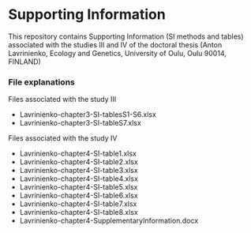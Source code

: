 # Supporting Information

This repository contains Supporting Information (SI methods and tables) associated with the studies III and IV of the doctoral thesis (Anton Lavrinienko, Ecology and Genetics, University of Oulu, Oulu 90014, FINLAND)

### File explanations

Files associated with the study III
 - Lavrinienko-chapter3-SI-tablesS1-S6.xlsx
 - Lavrinienko-chapter3-SI-tableS7.xlsx

Files associated with the study IV
 - Lavrinienko-chapter4-SI-table1.xlsx
 - Lavrinienko-chapter4-SI-table2.xlsx
 - Lavrinienko-chapter4-SI-table3.xlsx
 - Lavrinienko-chapter4-SI-table4.xlsx
 - Lavrinienko-chapter4-SI-table5.xlsx
 - Lavrinienko-chapter4-SI-table6.xlsx
 - Lavrinienko-chapter4-SI-table7.xlsx
 - Lavrinienko-chapter4-SI-table8.xlsx
 - Lavrinienko-chapter4-SupplementaryInformation.docx
